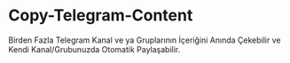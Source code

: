 # Copy-Telegram-Content
Birden Fazla Telegram Kanal ve ya Gruplarının İçeriğini Anında Çekebilir ve Kendi Kanal/Grubunuzda Otomatik Paylaşabilir.
